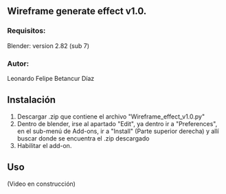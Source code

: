 ## Wireframe generate effect v1.0.
### Requisitos:
  Blender:
      version 2.82 (sub 7)
### Autor:
Leonardo Felipe Betancur Díaz
## Instalación
1. Descargar .zip que contiene el archivo "Wireframe_effect_v1.0.py"
2. Dentro de blender, irse al apartado "Edit", ya dentro ir a "Preferences", en el sub-menú de Add-ons, ir a "Install" (Parte superior derecha) y allí buscar donde se encuentra el .zip descargado
3. Habilitar el add-on.
## Uso
(Video en construcción)
